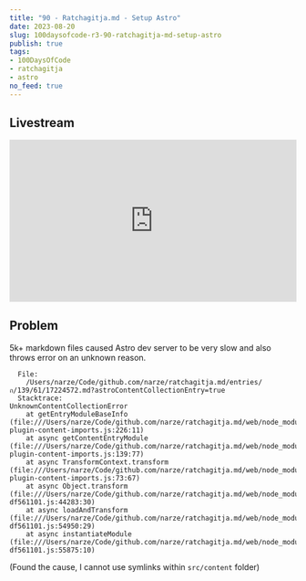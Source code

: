 ```yaml
---
title: "90 - Ratchagitja.md - Setup Astro"
date: 2023-08-20
slug: 100daysofcode-r3-90-ratchagitja-md-setup-astro
publish: true
tags:
- 100DaysOfCode
- ratchagitja
- astro
no_feed: true
---
```


## Livestream

<iframe width="100%" style="aspect-ratio: 16 / 9;" src="https://www.youtube.com/embed/3XK3ZSZM7bI" title="YouTube video player" frameborder="0" allow="accelerometer; autoplay; clipboard-write; encrypted-media; gyroscope; picture-in-picture; web-share" allowfullscreen></iframe>

## Problem

5k+ markdown files caused Astro dev server to be very slow and also throws error on an unknown reason. 

```
  File:
    /Users/narze/Code/github.com/narze/ratchagitja.md/entries/ก/139/61/17224572.md?astroContentCollectionEntry=true
  Stacktrace:
UnknownContentCollectionError
    at getEntryModuleBaseInfo (file:///Users/narze/Code/github.com/narze/ratchagitja.md/web/node_modules/.pnpm/astro@2.10.12/node_modules/astro/dist/content/vite-plugin-content-imports.js:226:11)
    at async getContentEntryModule (file:///Users/narze/Code/github.com/narze/ratchagitja.md/web/node_modules/.pnpm/astro@2.10.12/node_modules/astro/dist/content/vite-plugin-content-imports.js:139:77)
    at async TransformContext.transform (file:///Users/narze/Code/github.com/narze/ratchagitja.md/web/node_modules/.pnpm/astro@2.10.12/node_modules/astro/dist/content/vite-plugin-content-imports.js:73:67)
    at async Object.transform (file:///Users/narze/Code/github.com/narze/ratchagitja.md/web/node_modules/.pnpm/vite@4.4.9/node_modules/vite/dist/node/chunks/dep-df561101.js:44283:30)
    at async loadAndTransform (file:///Users/narze/Code/github.com/narze/ratchagitja.md/web/node_modules/.pnpm/vite@4.4.9/node_modules/vite/dist/node/chunks/dep-df561101.js:54950:29)
    at async instantiateModule (file:///Users/narze/Code/github.com/narze/ratchagitja.md/web/node_modules/.pnpm/vite@4.4.9/node_modules/vite/dist/node/chunks/dep-df561101.js:55875:10)
```

(Found the cause, I cannot use symlinks within `src/content` folder)